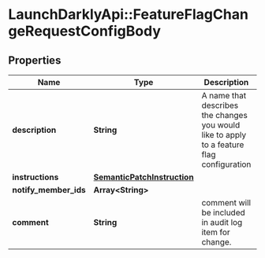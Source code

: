 # LaunchDarklyApi::FeatureFlagChangeRequestConfigBody

## Properties
Name | Type | Description | Notes
------------ | ------------- | ------------- | -------------
**description** | **String** | A name that describes the changes you would like to apply to a feature flag configuration | 
**instructions** | [**SemanticPatchInstruction**](SemanticPatchInstruction.md) |  | 
**notify_member_ids** | **Array&lt;String&gt;** |  | 
**comment** | **String** | comment will be included in audit log item for change. | [optional] 


